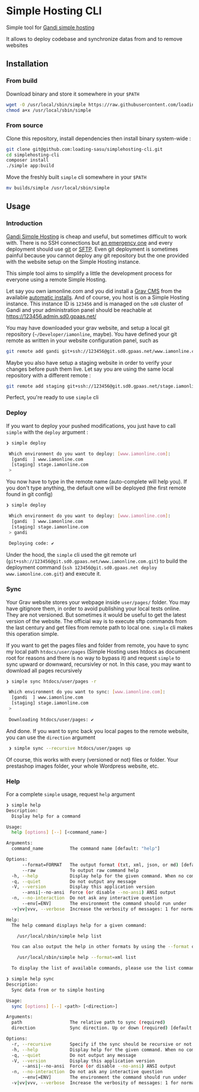 # Simple Hosting CLI

Simple tool for [Gandi simple hosting](https://www.gandi.net/en/simple-hosting)

It allows to deploy codebase and synchronize datas from and to remove websites



## Installation

### From build

Download binary and store it somewhere in your `$PATH`

```bash
wget -O /usr/local/sbin/simple https://raw.githubusercontent.com/loading-sasu/simplehosting-cli/master/builds/simple
chmod a+x /usr/local/sbin/simple
```

### From source

Clone this repository, install dependencies then install binary system-wide :

```bash
git clone git@github.com:loading-sasu/simplehosting-cli.git
cd simplehosting-cli
composer install
./simple app:build
```

Move the freshly built `simple` cli somewhere in your `$PATH`

```bash
mv builds/simple /usr/local/sbin/simple
```



## Usage

### Introduction

[Gandi Simple Hosting](https://www.gandi.net/en/simple-hosting) is cheap and useful, but sometimes difficult to work with. There is no SSH connections but [an emergency one](https://docs.gandi.net/en/simple_hosting/connection/ssh.html) and every deployment should use [git](https://docs.gandi.net/en/simple_hosting/connection/git.html) or [SFTP](https://docs.gandi.net/en/simple_hosting/connection/sftp.html). Even git deployment is sometimes painful because you cannot deploy any git repository but the one provided with the website setup on the Simple Hosting instance.

This simple tool aims to simplify a little the development process for everyone using a remote Simple Hosting.

Let say you own iamonline.com and you did install a [Grav CMS](https://getgrav.org/) from the available [automatic installs](https://docs.gandi.net/en/simple_hosting/one_click/index.html). And of course, you host is on a Simple Hosting instance.
This instance ID is `123456` and is managed on the `sd0` cluster of Gandi and your administration panel should be reachable at https://123456.admin.sd0.gpaas.net/

You may have downloaded your grav website, and setup a local git repository (`~/Developer/iamonline`, maybe). 
You have defined your git remote as written in your website configuration panel, such as
```bash
git remote add gandi git+ssh://123456@git.sd0.gpaas.net/www.iamonline.com.git
```

Maybe you also have setup a staging website in order to verify your changes before push them live. Let say you are using the same local repository with a different remote :
```bash
git remote add staging git+ssh://123456@git.sd0.gpaas.net/stage.iamonline.com.git
```

Perfect, you're ready to use `simple` cli

### Deploy

If you want to deploy your pushed modifications, you just have to call `simple` with the `deploy` argument :

```bash
❯ simple deploy

 Which environment do you want to deploy: [www.iamonline.com]:
  [gandi  ] www.iamonline.com
  [staging] stage.iamonline.com
 >
```

You now have to type in the remote name (auto-complete will help you). If you don't type anything, the default one will be deployed (the first remote found in git config)

```bash
❯ simple deploy

 Which environment do you want to deploy: [www.iamonline.com]:
  [gandi  ] www.iamonline.com
  [staging] stage.iamonline.com
 > gandi
 
 Deploying code: ✔
```

Under the hood, the `simple` cli used the git remote url (`git+ssh://123456@git.sd0.gpaas.net/www.iamonline.com.git`) to build the deployment command (`ssh 123456@git.sd0.gpaas.net deploy www.iamonline.com.git`) and execute it.

### Sync

Your Grav website stores your webpage inside `user/pages/` folder. You may have gitignore them, in order to avoid publishing your local tests online. They are not versioned. But sometimes it would be useful to get the latest version of the website. The official way is to execute sftp commands from the last century and get files from remote path to local one. `simple` cli makes this operation simple. 

If you want to get the pages files and folder from remote, you have to sync my local path `htdocs/user/pages` (Simple Hosting uses htdocs as document root for reasons and there is no way to bypass it) and request `simple` to sync upward or downward, recursivley or not. In this case, you may want to download all pages recursively

```bash
❯ simple sync htdocs/user/pages -r

 Which environment do you want to sync: [www.iamonline.com]:
  [gandi  ] www.iamonline.com
  [staging] stage.iamonline.com
 >
 
 Downloading htdocs/user/pages: ✔
```

And done. If you want to sync back you local pages to the remote website, you can use the `direction` argument

```bash
 ❯ simple sync --recursive htdocs/user/pages up
```

Of course, this works with every (versioned or not) files or folder. Your prestashop images folder, your whole Wordpress website, etc.

### Help

For a complete `simple` usage, request `help` argument

```bash
❯ simple help
Description:
  Display help for a command

Usage:
  help [options] [--] [<command_name>]

Arguments:
  command_name          The command name [default: "help"]

Options:
      --format=FORMAT   The output format (txt, xml, json, or md) [default: "txt"]
      --raw             To output raw command help
  -h, --help            Display help for the given command. When no command is given display help for the list command
  -q, --quiet           Do not output any message
  -V, --version         Display this application version
      --ansi|--no-ansi  Force (or disable --no-ansi) ANSI output
  -n, --no-interaction  Do not ask any interactive question
      --env[=ENV]       The environment the command should run under
  -v|vv|vvv, --verbose  Increase the verbosity of messages: 1 for normal output, 2 for more verbose output and 3 for debug

Help:
  The help command displays help for a given command:

    /usr/local/sbin/simple help list

  You can also output the help in other formats by using the --format option:

    /usr/local/sbin/simple help --format=xml list

  To display the list of available commands, please use the list command.

```

```bash
❯ simple help sync
Description:
  Sync data from or to simple hosting

Usage:
  sync [options] [--] <path> [<direction>]

Arguments:
  path                  The relative path to sync (required)
  direction             Sync direction. Up or down (required) [default: "down"]

Options:
  -r, --recursive       Specify if the sync should be recursive or not (optional)
  -h, --help            Display help for the given command. When no command is given display help for the list command
  -q, --quiet           Do not output any message
  -V, --version         Display this application version
      --ansi|--no-ansi  Force (or disable --no-ansi) ANSI output
  -n, --no-interaction  Do not ask any interactive question
      --env[=ENV]       The environment the command should run under
  -v|vv|vvv, --verbose  Increase the verbosity of messages: 1 for normal output, 2 for more verbose output and 3 for debug

```


